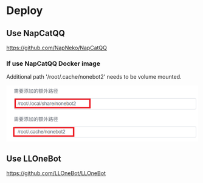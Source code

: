 # Deploy

## Use NapCatQQ

<https://github.com/NapNeko/NapCatQQ>

### If use NapCatQQ Docker image

Additional path '/root/.cache/nonebot2' needs to be volume mounted.

![NapCatQQ 1panel App](images/napcatQQ-volume.png)

## Use LLOneBot

<https://github.com/LLOneBot/LLOneBot>
